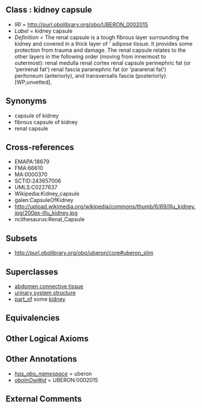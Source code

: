 
## Class : kidney capsule

 * *IRI* = http://purl.obolibrary.org/obo/UBERON_0002015
 * *Label* = kidney capsule
 * *Definition* = The renal capsule is a tough fibrous layer surrounding the kidney and covered in a thick layer of ' adipose tissue. It provides some protection from trauma and damage. The renal capsule relates to the other layers in the following order (moving from innermost to outermost): renal medulla renal cortex renal capsule perinephric fat (or 'perirenal fat') renal fascia paranephric fat (or 'pararenal fat') peritoneum (anteriorly), and transversalis fascia (posteriorly). [WP,unvetted].

## Synonyms

 * capsule of kidney
 * fibrous capsule of kidney
 * renal capsule

## Cross-references

 * EMAPA:18679
 * FMA:66610
 * MA:0000370
 * SCTID:243657006
 * UMLS:C0227637
 * Wikipedia:Kidney_capsule
 * galen:CapsuleOfKidney
 * http://upload.wikimedia.org/wikipedia/commons/thumb/6/69/Illu_kidney.jpg/200px-Illu_kidney.jpg
 * ncithesaurus:Renal_Capsule

## Subsets

 * http://purl.obolibrary.org/obo/uberon/core#uberon_slim

## Superclasses

 * [abdomen connective tissue](../../UBERON/67/UBERON_0003567.md)
 * [urinary system structure](../../UBERON/54/UBERON_0006554.md)
 * [part_of](../../BFO/50/BFO_0000050.md) some [kidney](../../UBERON/13/UBERON_0002113.md)

## Equivalencies


## Other Logical Axioms


## Other Annotations

 * *[has_obo_namespace](../../ce/oboInOwl#hasOBONamespace.md)* = uberon
 * *[oboInOwl#id](../../id/oboInOwl#id.md)* = UBERON:0002015

## External Comments


